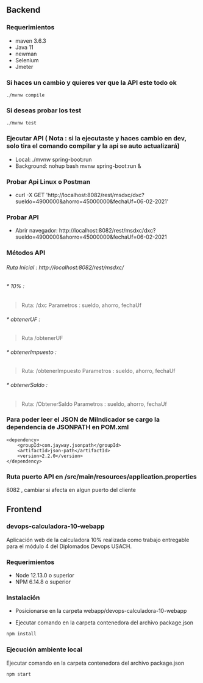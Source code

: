 ## Backend

### Requerimientos

- maven 3.6.3
- Java 11
- newman
- Selenium
- Jmeter

### Si haces un cambio y quieres ver que la API este todo ok

````
./mvnw compile
````

### Si deseas probar los test

````
./mvnw test
````

### Ejecutar API ( Nota : si la ejecutaste y haces cambio en dev, solo tira el comando compilar y la api se auto actualizará)
* Local:      ./mvnw spring-boot:run
* Background: nohup bash mvnw spring-boot:run &

### Probar Api Linux o Postman
* curl -X GET 'http://localhost:8082/rest/msdxc/dxc?sueldo=4900000&ahorro=45000000&fechaUf=06-02-2021'

### Probar API
* Abrir navegador: http://localhost:8082/rest/msdxc/dxc?sueldo=4900000&ahorro=45000000&fechaUf=06-02-2021

### Métodos API
###### Ruta Inicial : http://localhost:8082/rest/msdxc/

###### * 10% : 
> Ruta: /dxc 
Parametros : sueldo, ahorro, fechaUf

###### * obtenerUF :  
> Ruta /obtenerUF

###### * obtenerImpuesto : 
> Ruta: /obtenerImpuesto 
Parametros : sueldo, ahorro, fechaUf

###### * obtenerSaldo : 
> Ruta: /ObtenerSaldo 
Parametros : sueldo, ahorro, fechaUf

### Para poder leer el JSON de MiIndicador se cargo la dependencia de JSONPATH en POM.xml
    <dependency>
    	<groupId>com.jayway.jsonpath</groupId>
    	<artifactId>json-path</artifactId>
    	<version>2.2.0</version>
    </dependency>

### Ruta puerto API en /src/main/resources/application.properties
8082 , cambiar si afecta en algun puerto del cliente

## Frontend

### devops-calculadora-10-webapp

Aplicación web de la calculadora 10% realizada como trabajo entregable para el módulo 4 del Diplomados Devops USACH.

### Requerimientos

- Node 12.13.0 o superior
- NPM 6.14.8 o superior

### Instalación

- Posicionarse en la carpeta webapp/devops-calculadora-10-webapp

- Ejecutar comando en la carpeta contenedora del archivo package.json

````bash
npm install
````

### Ejecución ambiente local

Ejecutar comando en la carpeta contenedora del archivo package.json

````bash
npm start
````